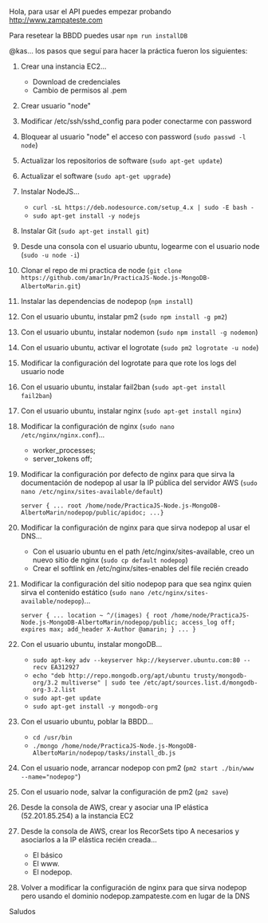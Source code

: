 Hola, para usar el API puedes empezar probando <http://www.zampateste.com>

Para resetear la BBDD puedes usar `npm run installDB`

@kas... los pasos que seguí para hacer la práctica fueron los siguientes:

1. Crear una instancia EC2...
	* Download de credenciales
	* Cambio de permisos al .pem
2. Crear usuario "node"
3. Modificar /etc/ssh/sshd_config para poder conectarme con password
4. Bloquear al usuario "node" el acceso con password (`sudo passwd -l node`)
5. Actualizar los repositorios de software (`sudo apt-get update`)
6. Actualizar el software (`sudo apt-get upgrade`)
7. Instalar NodeJS...
	* `curl -sL https://deb.nodesource.com/setup_4.x | sudo -E bash -`
	* `sudo apt-get install -y nodejs`
8. Instalar Git (`sudo apt-get install git`)
9. Desde una consola con el usuario ubuntu, logearme con el usuario node (`sudo -u node -i`)
10. Clonar el repo de mi practica de node (`git clone https://github.com/amar1n/PracticaJS-Node.js-MongoDB-AlbertoMarin.git`)
11. Instalar las dependencias de nodepop (`npm install`)
12. Con el usuario ubuntu, instalar pm2 (`sudo npm install -g pm2`)
13. Con el usuario ubuntu, instalar nodemon (`sudo npm install -g nodemon`)
14. Con el usuario ubuntu, activar el logrotate (`sudo pm2 logrotate -u node`)
15. Modificar la configuración del logrotate para que rote los logs del usuario node
16. Con el usuario ubuntu, instalar fail2ban (`sudo apt-get install fail2ban`)
17. Con el usuario ubuntu, instalar nginx (`sudo apt-get install nginx`)
18. Modificar la configuración de nginx (`sudo nano /etc/nginx/nginx.conf`)...
	* worker_processes;
	* server_tokens off;
19. Modificar la configuración por defecto de nginx para que sirva la documentación de nodepop al usar la IP pública del servidor AWS (`sudo nano /etc/nginx/sites-available/default`)

	`server {
		...
		root /home/node/PracticaJS-Node.js-MongoDB-AlbertoMarin/nodepop/public/apidoc;
		...}`
20. Modificar la configuración de nginx para que sirva nodepop al usar el DNS...
	* Con el usuario ubuntu en el path /etc/nginx/sites-available, creo un nuevo sitio de nginx (`sudo cp default nodepop`)
	* Crear el softlink en /etc/nginx/sites-enables del file recién creado
21. Modificar la configuración del sitio nodepop para que sea nginx quien sirva el contenido estático (`sudo nano /etc/nginx/sites-available/nodepop`)...

	`server {
		...
		location ~ ^/(images) {
			root /home/node/PracticaJS-Node.js-MongoDB-AlbertoMarin/nodepop/public;
			access_log off;
			expires max;
			add_header X-Author @amarin;
		}
		...
		}`
22. Con el usuario ubuntu, instalar mongoDB...
	* `sudo apt-key adv --keyserver hkp://keyserver.ubuntu.com:80 --recv EA312927`
	* `echo "deb http://repo.mongodb.org/apt/ubuntu trusty/mongodb-org/3.2 multiverse" | sudo tee /etc/apt/sources.list.d/mongodb-org-3.2.list`
	* `sudo apt-get update`
	* `sudo apt-get install -y mongodb-org`
23. Con el usuario ubuntu, poblar la BBDD...
	* `cd /usr/bin`
	* `./mongo /home/node/PracticaJS-Node.js-MongoDB-AlbertoMarin/nodepop/tasks/install_db.js`
24. Con el usuario node, arrancar nodepop con pm2 (`pm2 start ./bin/www --name="nodepop"`)
25. Con el usuario node, salvar la configuración de pm2 (`pm2 save`)
26. Desde la consola de AWS, crear y asociar una IP elástica (52.201.85.254) a la instancia EC2
27. Desde la consola de AWS, crear los RecorSets tipo A necesarios y asociarlos a la IP elástica recién creada...
	* El básico
	* El www.
	* El nodepop.
28. Volver a modificar la configuración de nginx para que sirva nodepop pero usando el dominio nodepop.zampateste.com en lugar de la DNS

Saludos